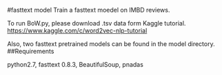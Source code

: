 #fasttext model
Train a fasttext moedel on IMBD reviews.

To run BoW.py, please download .tsv data form Kaggle tutorial. https://www.kaggle.com/c/word2vec-nlp-tutorial

Also, two fasttext pretrained models can be found in the model directory.
##Requirements 

python2.7, fasttext 0.8.3, BeautifulSoup, pnadas
